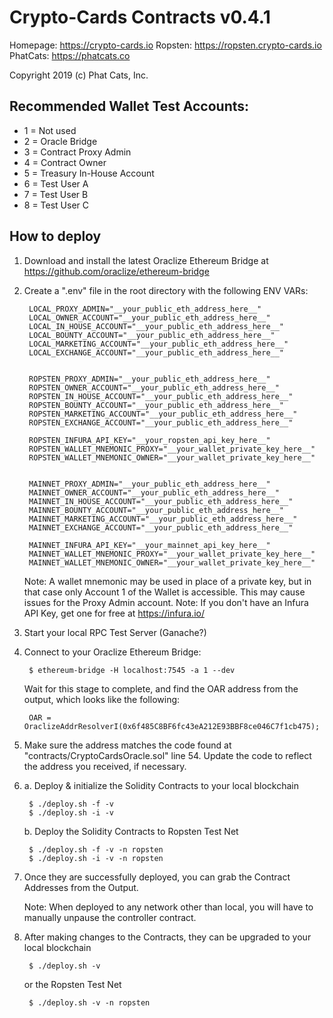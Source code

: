 # Crypto-Cards Contracts v0.4.1
Homepage: https://crypto-cards.io
Ropsten:  https://ropsten.crypto-cards.io
PhatCats: https://phatcats.co

Copyright 2019 (c) Phat Cats, Inc.

## Recommended Wallet Test Accounts:
- 1 = Not used
- 2 = Oracle Bridge
- 3 = Contract Proxy Admin
- 4 = Contract Owner
- 5 = Treasury In-House Account
- 6 = Test User A
- 7 = Test User B
- 8 = Test User C

## How to deploy

1. Download and install the latest Oraclize Ethereum Bridge at https://github.com/oraclize/ethereum-bridge

2. Create a ".env" file in the root directory with the following ENV VARs:

        LOCAL_PROXY_ADMIN="__your_public_eth_address_here__"
        LOCAL_OWNER_ACCOUNT="__your_public_eth_address_here__"
        LOCAL_IN_HOUSE_ACCOUNT="__your_public_eth_address_here__"
        LOCAL_BOUNTY_ACCOUNT="__your_public_eth_address_here__"
        LOCAL_MARKETING_ACCOUNT="__your_public_eth_address_here__"
        LOCAL_EXCHANGE_ACCOUNT="__your_public_eth_address_here__"


        ROPSTEN_PROXY_ADMIN="__your_public_eth_address_here__"
        ROPSTEN_OWNER_ACCOUNT="__your_public_eth_address_here__"
        ROPSTEN_IN_HOUSE_ACCOUNT="__your_public_eth_address_here__"
        ROPSTEN_BOUNTY_ACCOUNT="__your_public_eth_address_here__"
        ROPSTEN_MARKETING_ACCOUNT="__your_public_eth_address_here__"
        ROPSTEN_EXCHANGE_ACCOUNT="__your_public_eth_address_here__"

        ROPSTEN_INFURA_API_KEY="__your_ropsten_api_key_here__"
        ROPSTEN_WALLET_MNEMONIC_PROXY="__your_wallet_private_key_here__"
        ROPSTEN_WALLET_MNEMONIC_OWNER="__your_wallet_private_key_here__"


        MAINNET_PROXY_ADMIN="__your_public_eth_address_here__"
        MAINNET_OWNER_ACCOUNT="__your_public_eth_address_here__"
        MAINNET_IN_HOUSE_ACCOUNT="__your_public_eth_address_here__"
        MAINNET_BOUNTY_ACCOUNT="__your_public_eth_address_here__"
        MAINNET_MARKETING_ACCOUNT="__your_public_eth_address_here__"
        MAINNET_EXCHANGE_ACCOUNT="__your_public_eth_address_here__"

        MAINNET_INFURA_API_KEY="__your_mainnet_api_key_here__"
        MAINNET_WALLET_MNEMONIC_PROXY="__your_wallet_private_key_here__"
        MAINNET_WALLET_MNEMONIC_OWNER="__your_wallet_private_key_here__"


    Note: A wallet mnemonic may be used in place of a private key, but in that case only Account 1 of the Wallet is accessible.  This may cause issues for the Proxy Admin account.
    Note: If you don't have an Infura API Key, get one for free at https://infura.io/

3. Start your local RPC Test Server (Ganache?)

4. Connect to your Oraclize Ethereum Bridge:

        $ ethereum-bridge -H localhost:7545 -a 1 --dev

    Wait for this stage to complete, and find the OAR address from the output, which looks like the following:

        OAR = OraclizeAddrResolverI(0x6f485C8BF6fc43eA212E93BBF8ce046C7f1cb475);

5. Make sure the address matches the code found at "contracts/CryptoCardsOracle.sol" line 54.
    Update the code to reflect the address you received, if necessary.

6. a. Deploy & initialize the Solidity Contracts to your local blockchain

        $ ./deploy.sh -f -v
        $ ./deploy.sh -i -v

    b. Deploy the Solidity Contracts to Ropsten Test Net

        $ ./deploy.sh -f -v -n ropsten
        $ ./deploy.sh -i -v -n ropsten

7. Once they are successfully deployed, you can grab the Contract Addresses from the Output.

    Note: When deployed to any network other than local, you will have to manually unpause the controller contract.

8. After making changes to the Contracts, they can be upgraded to your local blockchain

        $ ./deploy.sh -v

    or the Ropsten Test Net

        $ ./deploy.sh -v -n ropsten

